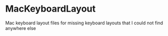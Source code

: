 # MacKeyboardLayout
Mac keyboard layout files for missing keyboard layouts that I could not find anywhere else
